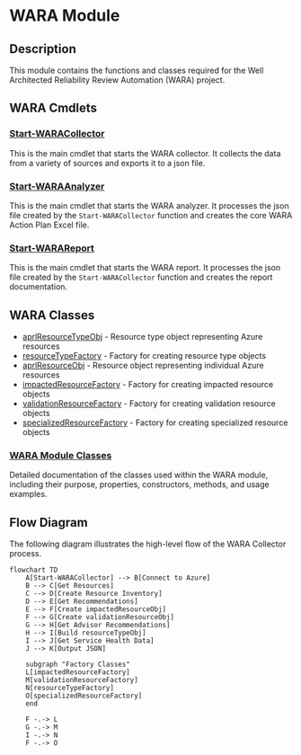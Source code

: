 # WARA Module

## Description

This module contains the functions and classes required for the Well Architected Reliability Review Automation (WARA) project.

## WARA Cmdlets

### [Start-WARACollector](Start-WARACollector.md)

This is the main cmdlet that starts the WARA collector. It collects the data from a variety of sources and exports it to a json file.

### [Start-WARAAnalyzer](Start-WARAAnalyzer.md)

This is the main cmdlet that starts the WARA analyzer. It processes the json file created by the `Start-WARACollector` function and creates the core WARA Action Plan Excel file.

### [Start-WARAReport](Start-WARAReport.md)

This is the main cmdlet that starts the WARA report. It processes the json file created by the `Start-WARACollector` function and creates the report documentation.

## WARA Classes

- [aprlResourceTypeObj](wara-module-classes.md#aprlresourcetypeobj) - Resource type object representing Azure resources
- [resourceTypeFactory](wara-module-classes.md#resourcetypefactory) - Factory for creating resource type objects
- [aprlResourceObj](wara-module-classes.md#aprlresourceobj) - Resource object representing individual Azure resources
- [impactedResourceFactory](wara-module-classes.md#impactedresourcefactory) - Factory for creating impacted resource objects
- [validationResourceFactory](wara-module-classes.md#validationresourcefactory) - Factory for creating validation resource objects
- [specializedResourceFactory](wara-module-classes.md#specializedresourcefactory) - Factory for creating specialized resource objects

### [WARA Module Classes](wara-module-classes.md)

Detailed documentation of the classes used within the WARA module, including their purpose, properties, constructors, methods, and usage examples.

## Flow Diagram

The following diagram illustrates the high-level flow of the WARA Collector process.

```mermaid
flowchart TD
    A[Start-WARACollector] --> B[Connect to Azure]
    B --> C[Get Resources]
    C --> D[Create Resource Inventory]
    D --> E[Get Recommendations]
    E --> F[Create impactedResourceObj]
    F --> G[Create validationResourceObj]
    G --> H[Get Advisor Recommendations]
    H --> I[Build resourceTypeObj]
    I --> J[Get Service Health Data]
    J --> K[Output JSON]

    subgraph "Factory Classes"
    L[impactedResourceFactory]
    M[validationResourceFactory]
    N[resourceTypeFactory]
    O[specializedResourceFactory]
    end

    F -.-> L
    G -.-> M
    I -.-> N
    F -.-> O
```

